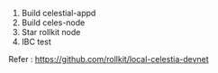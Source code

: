 1. Build celestial-appd 
2. Build celes-node
3. Star rollkit node
4. IBC test


Refer : https://github.com/rollkit/local-celestia-devnet